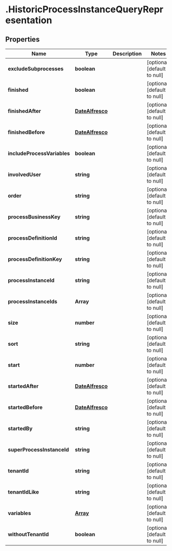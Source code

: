 # .HistoricProcessInstanceQueryRepresentation

## Properties
Name | Type | Description | Notes
------------ | ------------- | ------------- | -------------
**excludeSubprocesses** | **boolean** |  | [optional] [default to null]
**finished** | **boolean** |  | [optional] [default to null]
**finishedAfter** | [**DateAlfresco**](DateAlfresco.md) |  | [optional] [default to null]
**finishedBefore** | [**DateAlfresco**](DateAlfresco.md) |  | [optional] [default to null]
**includeProcessVariables** | **boolean** |  | [optional] [default to null]
**involvedUser** | **string** |  | [optional] [default to null]
**order** | **string** |  | [optional] [default to null]
**processBusinessKey** | **string** |  | [optional] [default to null]
**processDefinitionId** | **string** |  | [optional] [default to null]
**processDefinitionKey** | **string** |  | [optional] [default to null]
**processInstanceId** | **string** |  | [optional] [default to null]
**processInstanceIds** | **Array<string>** |  | [optional] [default to null]
**size** | **number** |  | [optional] [default to null]
**sort** | **string** |  | [optional] [default to null]
**start** | **number** |  | [optional] [default to null]
**startedAfter** | [**DateAlfresco**](DateAlfresco.md) |  | [optional] [default to null]
**startedBefore** | [**DateAlfresco**](DateAlfresco.md) |  | [optional] [default to null]
**startedBy** | **string** |  | [optional] [default to null]
**superProcessInstanceId** | **string** |  | [optional] [default to null]
**tenantId** | **string** |  | [optional] [default to null]
**tenantIdLike** | **string** |  | [optional] [default to null]
**variables** | [**Array<QueryVariable>**](QueryVariable.md) |  | [optional] [default to null]
**withoutTenantId** | **boolean** |  | [optional] [default to null]


